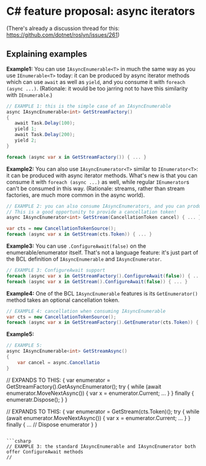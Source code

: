 # C# feature proposal: async iterators

(There's already a discussion thread for this: https://github.com/dotnet/roslyn/issues/261)

## Explaining examples

**Example1:** You can use `IAsyncEnumerable<T>` in much the same way as you use `IEnumerable<T>` today: it can be produced by async iterator methods which can use `await` as well as `yield`, and you consume it with `foreach (async ...)`. (Rationale: it would be too jarring not to have this similarity with `IEnumerable`.)
```csharp
// EXAMPLE 1: this is the simple case of an IAsyncEnumerable
async IAsyncEnumerable<int> GetStreamFactory()
{
   await Task.Delay(100);
   yield 1;
   await Task.Delay(200);
   yield 2;
}

foreach (async var x in GetStreamFactory()) { ... }
```

**Example2:** You can also use `IAsyncEnumerator<T>` similar to `IEnumerator<T>`: it can be produced with async iterator methods. What's new is that you can consume it with `foreach (async ...)` as well, while regular `IEnumerator`s can't be consumed in this way. (Rationale: streams, rather than stream factories, are much more common in the async world).
```csharp
// EXAMPLE 2: you can also consume IAsyncEnumerators, and you can produce them
// This is a good opportunity to provide a cancellation token!
async IAsyncEnumerator<int> GetStream(CancellationToken cancel) { ... }

var cts = new CancellationTokenSource();
foreach (async var x in GetStream(cts.Token)) { ... }
```

**Example3:** You can use `.ConfigureAwait(false)` on the enumerable/enumerator itself. That's not a language feature: it's just part of the BCL definition of `IAsyncEnumerable` and `IAsyncEnumerator`.
```csharp
// EXAMPLE 3: ConfigureAwait support
foreach (async var x in GetStreamFactory().ConfigureAwait(false)) { ... }
foreach (async var x in GetStream().ConfigureAwait(false)) { ... }
```

**Example4:** One of the BCL `IAsyncEnumerable` features is its `GetEnumerator()` method takes an optional cancellation token.
```csharp
// EXAMPLE 4: cancellation when consuming IAsyncEnumerable
var cts = new CancellationTokenSource();
foreach (async var x in GetStreamFactory().GetEnumerator(cts.Token)) { ... }
```

**Example5:** 
```csharp
// EXAMPLE 5:
async IAsyncEnumerable<int> GetStreamAsync()
{
    var cancel = async.Cancellatio
}
```

// EXPANDS TO THIS:
{
    var enumerator = GetStreamFactory().GetAsyncEnumerator();
    try {
        while (await enumerator.MoveNextAsync()) {
            var x = enumerator.Current;
            ...
        }
    }
    finally {
        enumeratr.Dispose();
    }
}

// EXPANDS TO THIS:
{
    var enumerator = GetStream(cts.Token)();
    try {
        while (await enumerator.MoveNextAsync()) {
            var x = enumerator.Current;
            ...
        }
    }
    finally {
        ... // Dispose enumerator
    }
}
```

```csharp
// EXAMPLE 3: the standard IAsyncEnumerable and IAsyncEnumerator both offer ConfigureAwait methods
// 
